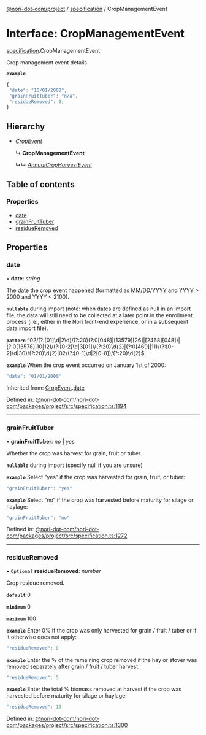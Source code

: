 [@nori-dot-com/project](../README.md) / [specification](../modules/specification.md) / CropManagementEvent

# Interface: CropManagementEvent

[specification](../modules/specification.md).CropManagementEvent

Crop management event details.

**`example`** 

```js
{
 "date": "10/01/2000",
 "grainFruitTuber": "n/a",
 "residueRemoved": 0,
}
```

## Hierarchy

* [*CropEvent*](specification.cropevent.md)

  ↳ **CropManagementEvent**

  ↳↳ [*AnnualCropHarvestEvent*](specification.annualcropharvestevent.md)

## Table of contents

### Properties

- [date](specification.cropmanagementevent.md#date)
- [grainFruitTuber](specification.cropmanagementevent.md#grainfruittuber)
- [residueRemoved](specification.cropmanagementevent.md#residueremoved)

## Properties

### date

• **date**: *string*

The date the crop event happened (formatted as MM/DD/YYYY and YYYY > 2000 and YYYY < 2100).

**`nullable`** during import (note: when dates are defined as null in an import file, the data will still need to be collected at a later point in the enrollment process (i.e., either in the Nori front-end experience, or in a subsequent data import file).

**`pattern`** ^02\/(?:[01]\d|2\d)\/(?:20)(?:0[048]|[13579][26]|[2468][048])|(?:0[13578]|10|12)\/(?:[0-2]\d|3[01])\/(?:20)\d{2}|(?:0[469]|11)\/(?:[0-2]\d|30)\/(?:20)\d{2}|02\/(?:[0-1]\d|2[0-8])\/(?:20)\d{2}$

**`example`** <caption>When the crop event occurred on January 1st of 2000:</caption>

```js
"date": "01/01/2000"
```

Inherited from: [CropEvent](specification.cropevent.md).[date](specification.cropevent.md#date)

Defined in: [@nori-dot-com/nori-dot-com/packages/project/src/specification.ts:1194](https://github.com/nori-dot-eco/nori-dot-com/blob/88bf3ab/packages/project/src/specification.ts#L1194)

___

### grainFruitTuber

• **grainFruitTuber**: *no* \| *yes*

Whether the crop was harvest for grain, fruit or tuber.

**`nullable`** during import (specify null if you are unsure)

**`example`** <caption>Select “yes” if the crop was harvested for grain, fruit, or tuber:</caption>

```js
"grainFruitTuber": "yes"
```

**`example`** <caption>Select “no” if the crop was harvested before maturity for silage or haylage:</caption>

```js
"grainFruitTuber": "no"
```

Defined in: [@nori-dot-com/nori-dot-com/packages/project/src/specification.ts:1272](https://github.com/nori-dot-eco/nori-dot-com/blob/88bf3ab/packages/project/src/specification.ts#L1272)

___

### residueRemoved

• `Optional` **residueRemoved**: *number*

Crop residue removed.

**`default`** 0

**`minimum`** 0

**`maximum`** 100

**`example`** <caption>Enter 0% if the crop was only harvested for grain / fruit / tuber or if it otherwise does not apply:</caption>

```js
"residueRemoved": 0
```

**`example`** <caption>Enter the % of the remaining crop removed if the hay or stover was removed separately after grain / fruit / tuber harvest:</caption>

```js
"residueRemoved": 5
```

**`example`** <caption>Enter the total % biomass removed at harvest if the crop was harvested before maturity for silage or haylage:</caption>

```js
"residueRemoved": 10
```

Defined in: [@nori-dot-com/nori-dot-com/packages/project/src/specification.ts:1300](https://github.com/nori-dot-eco/nori-dot-com/blob/88bf3ab/packages/project/src/specification.ts#L1300)
